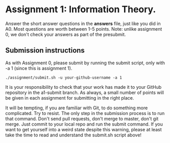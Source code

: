 # Assignment 1: Information Theory.

Answer the short answer questions in the **answers** file, just like you did in A0.  Most questions are worth between 1-5 points.  Note:  unlike assignment 0, we don't check your answers as part of the presubmit.

## Submission instructions 

As with Assignment 0, please submit by running the submit script, only with -a 1 (since this is assignment 1).
```
./assignment/submit.sh -u your-github-username -a 1
```

It is your responsibility to check that your work has made it to your GitHub repository in the a1-submit branch.  As always, a small number of points will be given in each assignment for submitting in the right place.

It will be tempting, if you are familiar with Git, to do something more complicated.  Try to resist.  The only step in the submission process is to run that command.  Don't send pull requests, don't merge to master, don't git merge.  Just commit to your local repo and run the submit command.  If you want to get yourself into a weird state despite this warning, please at least take the time to read and understand the submit.sh script above!
